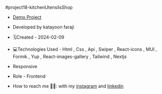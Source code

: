 #project18-kitchenUtensilsShop

- [Demo Project](https://project18-kitchen-utensils-shop-yddv.vercel.app/)

- Developed by katayoon faraji

- 🗓️Created - 2024-02-09

- 💻Technologies Used - Html , Css , Api , Swiper , React-icons , MUI , Formik , Yup , React-images-gallery , Tailwind , Nextjs

- Responsive
  
- Role - Frontend

- How to reach me 👩🏻: with my [instagram](https://instagram.com/katayoon_faraji_web) and [linkedin](https://www.linkedin.com/in/katayoon-faraji-web-3b722b207r)
